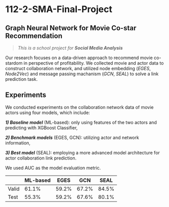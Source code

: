 # 112-2-SMA-Final-Project
## Graph Neural Network for Movie Co-star Recommendation
> *This is a school project for **Social Media Analysis***

Our research focuses on a data-driven approach to recommend movie co-stardom in perspective of profitability. We collected movie and actor data to construct collaboration network, and utilized node embedding (*EGES*, *Node2Vec*) and message passing machanism (*GCN*, *SEAL*) to solve a link prediction task.

Experiments
-----------

We conducted experiments on the collaboration network data of movie actors using
four models, which include:

***1) Baseline model*** (ML-based): only using features of the
two actors and predicting with XGBoost Classifier, 

***2) Benchmark models*** (EGES,
GCN): utilizing actor and network information, 

***3) Best model*** (SEAL): employing a more advanced model architecture for actor collaboration link prediction. 

We used AUC as the model evaluation metric.

|       | ML-based |  EGES  | GCN | SEAL |
|-------|----------|--------|-----|------|
| Valid |   61.1%  |  59.2% | 67.2% | 84.5% |
| Test  |   55.3%  |  59.2% | 67.6% | 80.1% |
